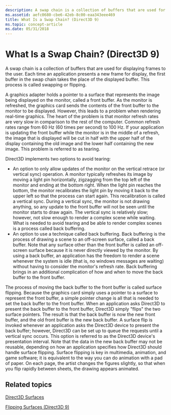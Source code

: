 ```yaml
---
description: A swap chain is a collection of buffers that are used for displaying frames to the user.
ms.assetid: aefc0680-cbe6-42eb-8c00-eaa343eee469
title: What Is a Swap Chain? (Direct3D 9)
ms.topic: concept-article
ms.date: 05/31/2018
---
```


# What Is a Swap Chain? (Direct3D 9)

A swap chain is a collection of buffers that are used for displaying frames to the user. Each time an application presents a new frame for display, the first buffer in the swap chain takes the place of the displayed buffer. This process is called swapping or flipping.

A graphics adapter holds a pointer to a surface that represents the image being displayed on the monitor, called a front buffer. As the monitor is refreshed, the graphics card sends the contents of the front buffer to the monitor to be displayed. However, this leads to a problem when rendering real-time graphics. The heart of the problem is that monitor refresh rates are very slow in comparison to the rest of the computer. Common refresh rates range from 60 Hz (60 times per second) to 100 Hz. If your application is updating the front buffer while the monitor is in the middle of a refresh, the image that is displayed will be cut in half with the upper half of the display containing the old image and the lower half containing the new image. This problem is referred to as tearing.

Direct3D implements two options to avoid tearing:

-   An option to only allow updates of the monitor on the vertical retrace (or vertical sync) operation. A monitor typically refreshes its image by moving a light pin horizontally, zigzagging from the top left of the monitor and ending at the bottom right. When the light pin reaches the bottom, the monitor recalibrates the light pin by moving it back to the upper left so that the process can start again. This recalibration is called a vertical sync. During a vertical sync, the monitor is not drawing anything, so any update to the front buffer will not be seen until the monitor starts to draw again. The vertical sync is relatively slow; however, not slow enough to render a complex scene while waiting. What is needed to avoid tearing and be able to render complex scenes is a process called back buffering.
-   An option to use a technique called back buffering. Back buffering is the process of drawing a scene to an off-screen surface, called a back buffer. Note that any surface other than the front buffer is called an off-screen surface because it is never directly viewed by the monitor. By using a back buffer, an application has the freedom to render a scene whenever the system is idle (that is, no windows messages are waiting) without having to consider the monitor's refresh rate. Back buffering brings in an additional complication of how and when to move the back buffer to the front buffer.

The process of moving the back buffer to the front buffer is called surface flipping. Because the graphics card simply uses a pointer to a surface to represent the front buffer, a simple pointer change is all that is needed to set the back buffer to the front buffer. When an application asks Direct3D to present the back buffer to the front buffer, Direct3D simply "flips" the two surface pointers. The result is that the back buffer is now the new front buffer, and the old front buffer is the new back buffer. A surface flip is invoked whenever an application asks the Direct3D device to present the back buffer; however, Direct3D can be set up to queue the requests until a vertical sync occurs. This option is referred to as the Direct3D device's presentation interval. Note that the data in the new back buffer may not be reusable, depending on how an application specifies how Direct3D should handle surface flipping. Surface flipping is key in multimedia, animation, and game software; it is equivalent to the way you can do animation with a pad of paper. On each page, the artist changes the figures slightly, so that when you flip rapidly between sheets, the drawing appears animated.

## Related topics

<dl> <dt>

[Direct3D Surfaces](direct3d-surfaces.md)
</dt> <dt>

[Flipping Surfaces (Direct3D 9)](flipping-surfaces.md)
</dt> </dl>

 

 



